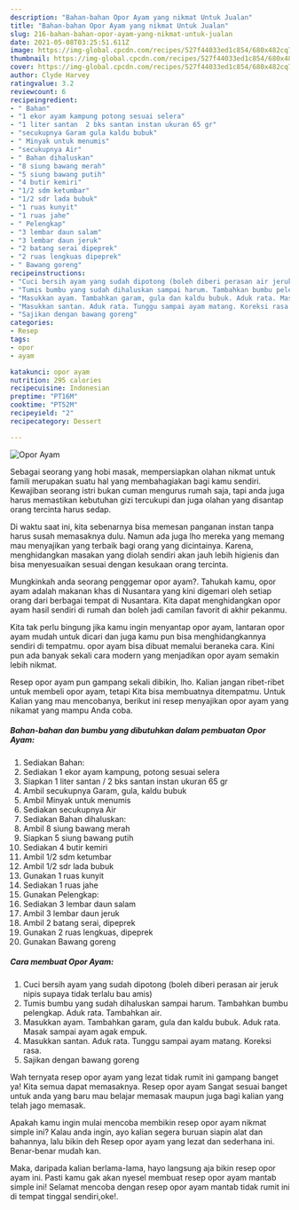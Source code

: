```yaml
---
description: "Bahan-bahan Opor Ayam yang nikmat Untuk Jualan"
title: "Bahan-bahan Opor Ayam yang nikmat Untuk Jualan"
slug: 216-bahan-bahan-opor-ayam-yang-nikmat-untuk-jualan
date: 2021-05-08T03:25:51.611Z
image: https://img-global.cpcdn.com/recipes/527f44033ed1c854/680x482cq70/opor-ayam-foto-resep-utama.jpg
thumbnail: https://img-global.cpcdn.com/recipes/527f44033ed1c854/680x482cq70/opor-ayam-foto-resep-utama.jpg
cover: https://img-global.cpcdn.com/recipes/527f44033ed1c854/680x482cq70/opor-ayam-foto-resep-utama.jpg
author: Clyde Harvey
ratingvalue: 3.2
reviewcount: 6
recipeingredient:
- " Bahan"
- "1 ekor ayam kampung potong sesuai selera"
- "1 liter santan  2 bks santan instan ukuran 65 gr"
- "secukupnya Garam gula kaldu bubuk"
- " Minyak untuk menumis"
- "secukupnya Air"
- " Bahan dihaluskan"
- "8 siung bawang merah"
- "5 siung bawang putih"
- "4 butir kemiri"
- "1/2 sdm ketumbar"
- "1/2 sdr lada bubuk"
- "1 ruas kunyit"
- "1 ruas jahe"
- " Pelengkap"
- "3 lembar daun salam"
- "3 lembar daun jeruk"
- "2 batang serai dipeprek"
- "2 ruas lengkuas dipeprek"
- " Bawang goreng"
recipeinstructions:
- "Cuci bersih ayam yang sudah dipotong (boleh diberi perasan air jeruk nipis supaya tidak terlalu bau amis)"
- "Tumis bumbu yang sudah dihaluskan sampai harum. Tambahkan bumbu pelengkap. Aduk rata. Tambahkan air."
- "Masukkan ayam. Tambahkan garam, gula dan kaldu bubuk. Aduk rata. Masak sampai ayam agak empuk."
- "Masukkan santan. Aduk rata. Tunggu sampai ayam matang. Koreksi rasa."
- "Sajikan dengan bawang goreng"
categories:
- Resep
tags:
- opor
- ayam

katakunci: opor ayam 
nutrition: 295 calories
recipecuisine: Indonesian
preptime: "PT16M"
cooktime: "PT52M"
recipeyield: "2"
recipecategory: Dessert

---
```



![Opor Ayam](https://img-global.cpcdn.com/recipes/527f44033ed1c854/680x482cq70/opor-ayam-foto-resep-utama.jpg)

Sebagai seorang yang hobi masak, mempersiapkan olahan nikmat untuk famili merupakan suatu hal yang membahagiakan bagi kamu sendiri. Kewajiban seorang istri bukan cuman mengurus rumah saja, tapi anda juga harus memastikan kebutuhan gizi tercukupi dan juga olahan yang disantap orang tercinta harus sedap.

Di waktu  saat ini, kita sebenarnya bisa memesan panganan instan tanpa harus susah memasaknya dulu. Namun ada juga lho mereka yang memang mau menyajikan yang terbaik bagi orang yang dicintainya. Karena, menghidangkan masakan yang diolah sendiri akan jauh lebih higienis dan bisa menyesuaikan sesuai dengan kesukaan orang tercinta. 



Mungkinkah anda seorang penggemar opor ayam?. Tahukah kamu, opor ayam adalah makanan khas di Nusantara yang kini digemari oleh setiap orang dari berbagai tempat di Nusantara. Kita dapat menghidangkan opor ayam hasil sendiri di rumah dan boleh jadi camilan favorit di akhir pekanmu.

Kita tak perlu bingung jika kamu ingin menyantap opor ayam, lantaran opor ayam mudah untuk dicari dan juga kamu pun bisa menghidangkannya sendiri di tempatmu. opor ayam bisa dibuat memalui beraneka cara. Kini pun ada banyak sekali cara modern yang menjadikan opor ayam semakin lebih nikmat.

Resep opor ayam pun gampang sekali dibikin, lho. Kalian jangan ribet-ribet untuk membeli opor ayam, tetapi Kita bisa membuatnya ditempatmu. Untuk Kalian yang mau mencobanya, berikut ini resep menyajikan opor ayam yang nikamat yang mampu Anda coba.

<!--inarticleads1-->

##### Bahan-bahan dan bumbu yang dibutuhkan dalam pembuatan Opor Ayam:

1. Sediakan  Bahan:
1. Sediakan 1 ekor ayam kampung, potong sesuai selera
1. Siapkan 1 liter santan / 2 bks santan instan ukuran 65 gr
1. Ambil secukupnya Garam, gula, kaldu bubuk
1. Ambil  Minyak untuk menumis
1. Sediakan secukupnya Air
1. Sediakan  Bahan dihaluskan:
1. Ambil 8 siung bawang merah
1. Siapkan 5 siung bawang putih
1. Sediakan 4 butir kemiri
1. Ambil 1/2 sdm ketumbar
1. Ambil 1/2 sdr lada bubuk
1. Gunakan 1 ruas kunyit
1. Sediakan 1 ruas jahe
1. Gunakan  Pelengkap:
1. Sediakan 3 lembar daun salam
1. Ambil 3 lembar daun jeruk
1. Ambil 2 batang serai, dipeprek
1. Gunakan 2 ruas lengkuas, dipeprek
1. Gunakan  Bawang goreng




<!--inarticleads2-->

##### Cara membuat Opor Ayam:

1. Cuci bersih ayam yang sudah dipotong (boleh diberi perasan air jeruk nipis supaya tidak terlalu bau amis)
1. Tumis bumbu yang sudah dihaluskan sampai harum. Tambahkan bumbu pelengkap. Aduk rata. Tambahkan air.
1. Masukkan ayam. Tambahkan garam, gula dan kaldu bubuk. Aduk rata. Masak sampai ayam agak empuk.
1. Masukkan santan. Aduk rata. Tunggu sampai ayam matang. Koreksi rasa.
1. Sajikan dengan bawang goreng




Wah ternyata resep opor ayam yang lezat tidak rumit ini gampang banget ya! Kita semua dapat memasaknya. Resep opor ayam Sangat sesuai banget untuk anda yang baru mau belajar memasak maupun juga bagi kalian yang telah jago memasak.

Apakah kamu ingin mulai mencoba membikin resep opor ayam nikmat simple ini? Kalau anda ingin, ayo kalian segera buruan siapin alat dan bahannya, lalu bikin deh Resep opor ayam yang lezat dan sederhana ini. Benar-benar mudah kan. 

Maka, daripada kalian berlama-lama, hayo langsung aja bikin resep opor ayam ini. Pasti kamu gak akan nyesel membuat resep opor ayam mantab simple ini! Selamat mencoba dengan resep opor ayam mantab tidak rumit ini di tempat tinggal sendiri,oke!.

